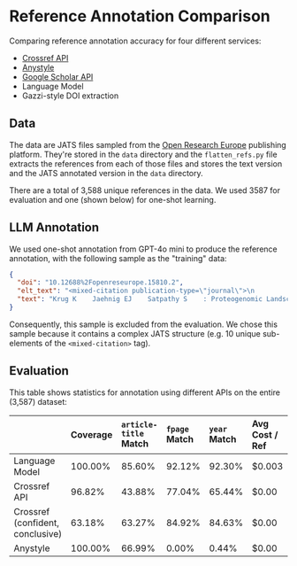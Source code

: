 # Reference Annotation Comparison

Comparing reference annotation accuracy for four different services:

- [Crossref API](https://www.crossref.org/documentation/retrieve-metadata/rest-api/)
- [Anystyle](https://anystyle.io/)
- [Google Scholar API](https://github.com/scholarly-python-package/scholarly)
- Language Model
- Gazzi-style DOI extraction

## Data

The data are JATS files sampled from the [Open Research Europe](https://open-research-europe.ec.europa.eu/) publishing platform. They're stored in the `data` directory and the `flatten_refs.py` file extracts the references from each of those files and stores the text version and the JATS annotated version in the `data` directory.

There are a total of 3,588 unique references in the data. We used 3587 for evaluation and one (shown below) for one-shot learning.

## LLM Annotation

We used one-shot annotation from GPT-4o mini to produce the reference annotation, with the following sample as the "training" data:

```json
{
  "doi": "10.12688%2Fopenreseurope.15810.2",
  "elt_text": "<mixed-citation publication-type=\"journal\">\n                    <person-group person-group-type=\"author\">\n\n                        <name name-style=\"western\">\n                            <surname>Krug</surname>\n                            <given-names>K</given-names>\n                        </name>\n\n                        <name name-style=\"western\">\n                            <surname>Jaehnig</surname>\n                            <given-names>EJ</given-names>\n                        </name>\n\n                        <name name-style=\"western\">\n                            <surname>Satpathy</surname>\n                            <given-names>S</given-names>\n                        </name>\n\n                        <etal />\n               </person-group>:\n                    <article-title>Proteogenomic Landscape of Breast Cancer Tumorigenesis and Targeted Therapy.</article-title>\n                    <source>\n\n                        <italic toggle=\"yes\">Cell.</italic>\n               </source>\n               <year>2020</year>;<volume>183</volume>(<issue>5</issue>):<fpage>1436</fpage>&#8211;<lpage>1456</lpage>.\n                    <elocation-id>e31</elocation-id>.\n                    <pub-id pub-id-type=\"pmid\">33212010</pub-id>\n                    <pub-id pub-id-type=\"doi\">10.1016/j.cell.2020.10.036</pub-id>\n                    <pub-id pub-id-type=\"pmcid\">8077737</pub-id>\n                </mixed-citation>",
  "text": "Krug K    Jaehnig EJ    Satpathy S    : Proteogenomic Landscape of Breast Cancer Tumorigenesis and Targeted Therapy.   Cell.  2020;183(5):1436\u20131456. e31. 33212010 10.1016/j.cell.2020.10.036 8077737"
}
```

Consequently, this sample is excluded from the evaluation. We chose this sample because it contains a complex JATS structure (e.g. 10 unique sub-elements of the `<mixed-citation>` tag).

## Evaluation

This table shows statistics for annotation using different APIs on the entire (3,587) dataset:

|                                  | Coverage | `article-title` Match | `fpage` Match | `year` Match | Avg Cost / Ref | Duration |
| :------------------------------- | :------- | :-------------------- | :------------ | :----------- | :------------- | :------- |
| Language Model                   | 100.00%  | 85.60%                | 92.12%        | 92.30%       | $0.003         | 4h       |
| Crossref API                     | 96.82%   | 43.88%                | 77.04%        | 65.44%       | $0.00          | 1h       |
| Crossref (confident, conclusive) | 63.18%   | 63.27%                | 84.92%        | 84.63%       | $0.00          | 1h       |
| Anystyle                         | 100.00%  | 66.99%                | 0.00%         | 0.44%        | $0.00          | 4m       |
